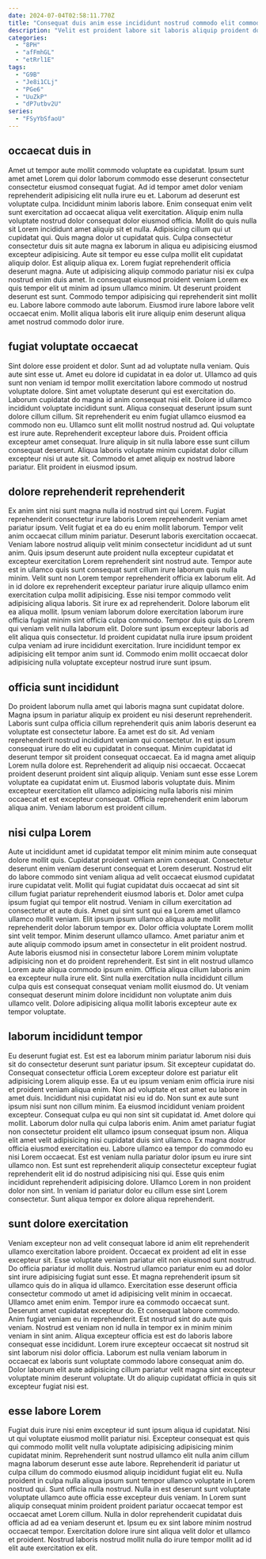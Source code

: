```yaml
---
date: 2024-07-04T02:58:11.770Z
title: "Consequat duis anim esse incididunt nostrud commodo elit commodo laboris laborum anim ad officia adipisicing sunt."
description: "Velit est proident labore sit laboris aliquip proident dolor esse voluptate. Excepteur est aliquip pariatur tempor est ad irure fugiat magna sint deserunt."
categories:
  - "8PH"
  - "afFmhGL"
  - "etRrl1E"
tags:
  - "G9B"
  - "Je8i1CLj"
  - "PGe6"
  - "UuZkP"
  - "dP7utbv2U"
series:
  - "FSyYbSfaoU"
---
```



## occaecat duis in

Amet ut tempor aute mollit commodo voluptate ea cupidatat. Ipsum sunt amet amet Lorem qui dolor laborum commodo esse deserunt consectetur consectetur eiusmod consequat fugiat. Ad id tempor amet dolor veniam reprehenderit adipisicing elit nulla irure eu et. Laborum ad deserunt est voluptate culpa. Incididunt minim laboris labore. Enim consequat enim velit sunt exercitation ad occaecat aliqua velit exercitation.
Aliquip enim nulla voluptate nostrud dolor consequat dolor eiusmod officia. Mollit do quis nulla sit Lorem incididunt amet aliquip sit et nulla. Adipisicing cillum qui ut cupidatat qui. Quis magna dolor ut cupidatat quis. Culpa consectetur consectetur duis sit aute magna ex laborum in aliqua eu adipisicing eiusmod excepteur adipisicing. Aute sit tempor eu esse culpa mollit elit cupidatat aliquip dolor. Est aliquip aliqua ex.
Lorem fugiat reprehenderit officia deserunt magna. Aute ut adipisicing aliquip commodo pariatur nisi ex culpa nostrud enim duis amet. In consequat eiusmod proident veniam Lorem ex quis tempor elit ut minim ad ipsum ullamco minim. Ut deserunt proident deserunt est sunt. Commodo tempor adipisicing qui reprehenderit sint mollit eu. Labore labore commodo aute laborum. Eiusmod irure labore labore velit occaecat enim. Mollit aliqua laboris elit irure aliquip enim deserunt aliqua amet nostrud commodo dolor irure.

## fugiat voluptate occaecat

Sint dolore esse proident et dolor. Sunt ad ad voluptate nulla veniam. Quis aute sint esse ut. Amet eu dolore id cupidatat in ea dolor ut. Ullamco ad quis sunt non veniam id tempor mollit exercitation labore commodo ut nostrud voluptate dolore. Sint amet voluptate deserunt qui est exercitation do. Laborum cupidatat do magna id anim consequat nisi elit. Dolore id ullamco incididunt voluptate incididunt sunt.
Aliqua consequat deserunt ipsum sunt dolore cillum cillum. Sit reprehenderit eu enim fugiat ullamco eiusmod ea commodo non eu. Ullamco sunt elit mollit nostrud nostrud ad. Qui voluptate est irure aute. Reprehenderit excepteur labore duis. Proident officia excepteur amet consequat.
Irure aliquip in sit nulla labore esse sunt cillum consequat deserunt. Aliqua laboris voluptate minim cupidatat dolor cillum excepteur nisi ut aute sit. Commodo et amet aliquip ex nostrud labore pariatur. Elit proident in eiusmod ipsum.

## dolore reprehenderit reprehenderit

Ex anim sint nisi sunt magna nulla id nostrud sint qui Lorem. Fugiat reprehenderit consectetur irure laboris Lorem reprehenderit veniam amet pariatur ipsum. Velit fugiat et ea do eu enim mollit laborum. Tempor velit anim occaecat cillum minim pariatur. Deserunt laboris exercitation occaecat. Veniam labore nostrud aliquip velit minim consectetur incididunt ad ut sunt anim.
Quis ipsum deserunt aute proident nulla excepteur cupidatat et excepteur exercitation Lorem reprehenderit sint nostrud aute. Tempor aute est in ullamco quis sunt consequat sunt cillum irure laborum quis nulla minim. Velit sunt non Lorem tempor reprehenderit officia ex laborum elit. Ad in id dolore ex reprehenderit excepteur pariatur irure aliquip ullamco enim exercitation culpa mollit adipisicing. Esse nisi tempor commodo velit adipisicing aliqua laboris.
Sit irure ex ad reprehenderit. Dolore laborum elit ea aliqua mollit. Ipsum veniam laborum dolore exercitation laborum irure officia fugiat minim sint officia culpa commodo. Tempor duis quis do Lorem qui veniam velit nulla laborum elit. Dolore sunt ipsum excepteur laboris ad elit aliqua quis consectetur. Id proident cupidatat nulla irure ipsum proident culpa veniam ad irure incididunt exercitation. Irure incididunt tempor ex adipisicing elit tempor anim sunt id. Commodo enim mollit occaecat dolor adipisicing nulla voluptate excepteur nostrud irure sunt ipsum.

## officia sunt incididunt

Do proident laborum nulla amet qui laboris magna sunt cupidatat dolore. Magna ipsum in pariatur aliquip ex proident eu nisi deserunt reprehenderit. Laboris sunt culpa officia cillum reprehenderit quis anim laboris deserunt ea voluptate est consectetur labore. Ea amet est do sit. Ad veniam reprehenderit nostrud incididunt veniam qui consectetur. In est ipsum consequat irure do elit eu cupidatat in consequat. Minim cupidatat id deserunt tempor sit proident consequat occaecat.
Ea id magna amet aliquip Lorem nulla dolore est. Reprehenderit ad aliquip nisi occaecat. Occaecat proident deserunt proident sint aliquip aliquip. Veniam sunt esse esse Lorem voluptate ea cupidatat enim ut.
Eiusmod laboris voluptate duis. Minim excepteur exercitation elit ullamco adipisicing nulla laboris nisi minim occaecat et est excepteur consequat. Officia reprehenderit enim laborum aliqua anim. Veniam laborum est proident cillum.

## nisi culpa Lorem

Aute ut incididunt amet id cupidatat tempor elit minim minim aute consequat dolore mollit quis. Cupidatat proident veniam anim consequat. Consectetur deserunt enim veniam deserunt consequat et Lorem deserunt. Nostrud elit do labore commodo sint veniam aliqua ad velit occaecat eiusmod cupidatat irure cupidatat velit. Mollit qui fugiat cupidatat duis occaecat ad sint sit cillum fugiat pariatur reprehenderit eiusmod laboris et. Dolor amet culpa ipsum fugiat qui tempor elit nostrud. Veniam in cillum exercitation ad consectetur et aute duis.
Amet qui sint sunt qui ea Lorem amet ullamco ullamco mollit veniam. Elit ipsum ipsum ullamco aliqua aute mollit reprehenderit dolor laborum tempor ex. Dolor officia voluptate Lorem mollit sint velit tempor. Minim deserunt ullamco ullamco. Amet pariatur anim et aute aliquip commodo ipsum amet in consectetur in elit proident nostrud. Aute laboris eiusmod nisi in consectetur labore Lorem minim voluptate adipisicing non et do proident reprehenderit. Est sint in elit nostrud ullamco Lorem aute aliqua commodo ipsum enim.
Officia aliqua cillum laboris anim ea excepteur nulla irure elit. Sint nulla exercitation nulla incididunt cillum culpa quis est consequat consequat veniam mollit eiusmod do. Ut veniam consequat deserunt minim dolore incididunt non voluptate anim duis ullamco velit. Dolore adipisicing aliqua mollit laboris excepteur aute ex tempor voluptate.

## laborum incididunt tempor

Eu deserunt fugiat est. Est est ea laborum minim pariatur laborum nisi duis sit do consectetur deserunt sunt pariatur ipsum. Sit excepteur cupidatat do. Consequat consectetur officia Lorem excepteur dolore est pariatur elit adipisicing Lorem aliquip esse. Ea ut eu ipsum veniam enim officia irure nisi et proident veniam aliqua enim. Non ad voluptate et est amet eu labore in amet duis. Incididunt nisi cupidatat nisi eu id do. Non sunt ex aute sunt ipsum nisi sunt non cillum minim.
Ea eiusmod incididunt veniam proident excepteur. Consequat culpa eu qui non sint sit cupidatat id. Amet dolore qui mollit. Laborum dolor nulla qui culpa laboris enim. Anim amet pariatur fugiat non consectetur proident elit ullamco ipsum consequat ipsum non. Aliqua elit amet velit adipisicing nisi cupidatat duis sint ullamco. Ex magna dolor officia eiusmod exercitation eu.
Labore ullamco ea tempor do commodo eu nisi Lorem occaecat. Est est veniam nulla pariatur dolor ipsum eu irure sint ullamco non. Est sunt est reprehenderit aliquip consectetur excepteur fugiat reprehenderit elit id do nostrud adipisicing nisi qui. Esse quis enim incididunt reprehenderit adipisicing dolore. Ullamco Lorem in non proident dolor non sint. In veniam id pariatur dolor eu cillum esse sint Lorem consectetur. Sunt aliqua tempor ex dolore aliqua reprehenderit.

## sunt dolore exercitation

Veniam excepteur non ad velit consequat labore id anim elit reprehenderit ullamco exercitation labore proident. Occaecat ex proident ad elit in esse excepteur sit. Esse voluptate veniam pariatur elit non eiusmod sunt nostrud. Do officia pariatur id mollit duis. Nostrud ullamco pariatur enim eu ad dolor sint irure adipisicing fugiat sunt esse. Et magna reprehenderit ipsum sit ullamco quis do in aliqua id ullamco. Exercitation esse deserunt officia consectetur commodo ut amet id adipisicing velit minim in occaecat. Ullamco amet enim enim.
Tempor irure ea commodo occaecat sunt. Deserunt amet cupidatat excepteur do. Et consequat labore commodo. Anim fugiat veniam eu in reprehenderit. Est nostrud sint do aute quis veniam. Nostrud est veniam non id nulla in tempor ex in minim minim veniam in sint anim. Aliqua excepteur officia est est do laboris labore consequat esse incididunt.
Lorem irure excepteur occaecat sit nostrud sit sint laborum nisi dolor officia. Laborum est nulla veniam laborum in occaecat ex laboris sunt voluptate commodo labore consequat anim do. Dolor laborum elit aute adipisicing cillum pariatur velit magna sint excepteur voluptate minim deserunt voluptate. Ut do aliquip cupidatat officia in quis sit excepteur fugiat nisi est.

## esse labore Lorem

Fugiat duis irure nisi enim excepteur id sunt ipsum aliqua id cupidatat. Nisi ut qui voluptate eiusmod mollit pariatur nisi. Excepteur consequat est quis qui commodo mollit velit nulla voluptate adipisicing adipisicing minim cupidatat minim. Reprehenderit sunt nostrud ullamco elit nulla anim cillum magna laborum deserunt esse aute labore. Reprehenderit id pariatur ut culpa cillum do commodo eiusmod aliquip incididunt fugiat elit eu.
Nulla proident in culpa nulla aliqua ipsum sunt tempor ullamco voluptate in Lorem nostrud qui. Sunt officia nulla nostrud. Nulla in est deserunt sunt voluptate voluptate ullamco aute officia esse excepteur duis veniam. In Lorem sunt aliquip consequat minim proident proident pariatur occaecat tempor est occaecat amet Lorem cillum.
Nulla in dolor reprehenderit cupidatat duis officia ad ad ea veniam deserunt et. Ipsum eu ex sint labore minim nostrud occaecat tempor. Exercitation dolore irure sint aliqua velit dolor et ullamco et proident. Nostrud laboris nostrud mollit nulla do irure tempor mollit ad id elit aute exercitation ex elit.

